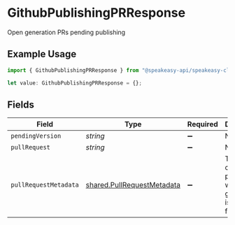 # GithubPublishingPRResponse

Open generation PRs pending publishing

## Example Usage

```typescript
import { GithubPublishingPRResponse } from "@speakeasy-api/speakeasy-client-sdk-typescript/sdk/models/shared";

let value: GithubPublishingPRResponse = {};
```

## Fields

| Field                                                                           | Type                                                                            | Required                                                                        | Description                                                                     |
| ------------------------------------------------------------------------------- | ------------------------------------------------------------------------------- | ------------------------------------------------------------------------------- | ------------------------------------------------------------------------------- |
| `pendingVersion`                                                                | *string*                                                                        | :heavy_minus_sign:                                                              | N/A                                                                             |
| `pullRequest`                                                                   | *string*                                                                        | :heavy_minus_sign:                                                              | N/A                                                                             |
| `pullRequestMetadata`                                                           | [shared.PullRequestMetadata](../../../sdk/models/shared/pullrequestmetadata.md) | :heavy_minus_sign:                                                              | This can only be populated when the github app is installed for a repo          |